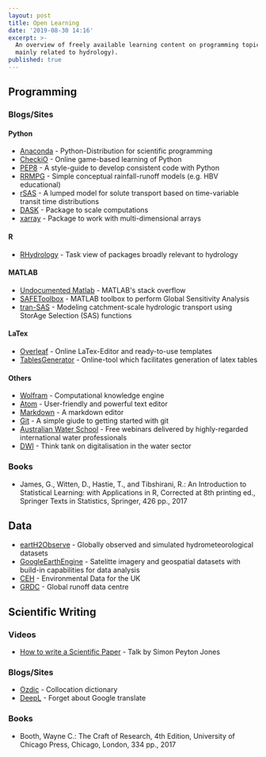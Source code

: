 ```yaml
---
layout: post
title: Open Learning
date: '2019-08-30 14:16'
excerpt: >-
  An overview of freely available learning content on programming topics (though
  mainly related to hydrology).
published: true
---
```


## Programming

### Blogs/Sites
#### Python
- [Anaconda](https://conda.io/projects/conda/en/latest/index.html) - Python-Distribution for scientific programming
- [CheckiO](https://www.checkio.org) - Online game-based learning of Python
- [PEP8](https://www.python.org/dev/peps/pep-0008/) - A style-guide to develop consistent code with Python
- [RRMPG](https://github.com/kratzert/RRMPG) - Simple conceptual rainfall-runoff models (e.g. HBV educational)
- [rSAS](https://github.com/charman2/rsas) - A lumped model for solute transport based on time-variable transit time distributions
- [DASK](https://dask.org) - Package to scale computations
- [xarray](http://xarray.pydata.org/en/stable/) - Package to work with multi-dimensional arrays


#### R
- [RHydrology](https://github.com/ropensci/Hydrology) - Task view of packages broadly relevant to hydrology


#### MATLAB
- [Undocumented Matlab](http://undocumentedmatlab.com/) - MATLAB's stack overflow
- [SAFEToolbox](https://www.safetoolbox.info/) - MATLAB toolbox to perform Global Sensitivity Analysis
- [tran-SAS](https://github.com/pbenettin/tran-SAS) - Modeling catchment-scale hydrologic transport using StorAge Selection (SAS) functions


#### LaTex
- [Overleaf](https://www.overleaf.com/) - Online LaTex-Editor and ready-to-use templates
- [TablesGenerator](http://www.tablesgenerator.com/) - Online-tool which facilitates generation of latex tables


#### Others
 - [Wolfram](https://www.wolframalpha.com/) - Computational knowledge engine
 - [Atom](https://atom.io/) - User-friendly and powerful text editor
 - [Markdown](https://typora.io/) - A markdown editor
 - [Git](https://rogerdudler.github.io/git-guide/index.html) - A simple giude to getting started with git
 - [Australian Water School](https://www.icewarm.com.au/australian-water-school/webinars/) - Free webinars delivered by highly-regarded international water professionals
 - [DWI](http://digital-water.org) - Think tank on digitalisation in the water sector

### Books
 - James, G., Witten, D., Hastie, T., and Tibshirani, R.: An Introduction to Statistical Learning: with Applications in R, Corrected at 8th printing ed., Springer Texts in Statistics, Springer, 426 pp., 2017

## Data
- [eartH2Observe](https://wci.earth2observe.eu/portal/) - Globally observed and simulated hydrometeorological datasets
- [GoogleEarthEngine](https://earthengine.google.com/) - Satelitte imagery and geospatial datasets with build-in capabilities for data analysis
- [CEH](https://eip.ceh.ac.uk/) - Environmental Data for the UK
- [GRDC](https://www.bafg.de/GRDC/EN/Home/homepage_node.html) - Global runoff data centre


## Scientific Writing

### Videos
- [How to write a Scientific Paper](https://www.youtube.com/watch?v=g3dkRsTqdDA) - Talk by Simon Peyton Jones


### Blogs/Sites
- [Ozdic](http://ozdic.com/) - Collocation dictionary
- [DeepL](https://www.deepl.com/home) - Forget about Google translate


### Books
- Booth, Wayne C.: The Craft of Research, 4th Edition, University of Chicago Press, Chicago, London, 334 pp., 2017
